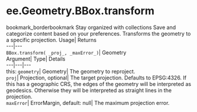  
#  ee.Geometry.BBox.transform
bookmark_borderbookmark Stay organized with collections  Save and categorize content based on your preferences.
Transforms the geometry to a specific projection. 
Usage| Returns  
---|---  
`BBox.transform( _proj_, _maxError_)`| Geometry  
Argument| Type| Details  
---|---|---  
this: `geometry`| Geometry| The geometry to reproject.  
`proj`| Projection, optional| The target projection. Defaults to EPSG:4326. If this has a geographic CRS, the edges of the geometry will be interpreted as geodesics. Otherwise they will be interpreted as straight lines in the projection.  
`maxError`| ErrorMargin, default: null| The maximum projection error.  
